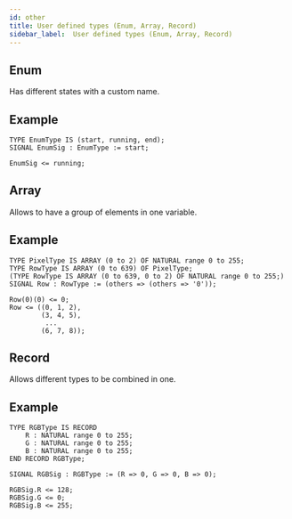 ```yaml
---
id: other
title: User defined types (Enum, Array, Record)
sidebar_label:  User defined types (Enum, Array, Record)
---
```


## Enum

Has different states with a custom name.

## Example

```vhdp
TYPE EnumType IS (start, running, end); 
SIGNAL EnumSig : EnumType := start; 

EnumSig <= running;
```

## Array

Allows to have a group of elements in one variable.

## Example

```vhdp
TYPE PixelType IS ARRAY (0 to 2) OF NATURAL range 0 to 255; 
TYPE RowType IS ARRAY (0 to 639) OF PixelType; 
(TYPE RowType IS ARRAY (0 to 639, 0 to 2) OF NATURAL range 0 to 255;) 
SIGNAL Row : RowType := (others => (others => '0')); 

Row(0)(0) <= 0; 
Row <= ((0, 1, 2), 
        (3, 4, 5), 
		 ... 
		(6, 7, 8));
```

## Record

Allows different types to be combined in one.

## Example

```vhdp
TYPE RGBType IS RECORD 
	R : NATURAL range 0 to 255; 
	G : NATURAL range 0 to 255; 
	B : NATURAL range 0 to 255; 
END RECORD RGBType; 

SIGNAL RGBSig : RGBType := (R => 0, G => 0, B => 0); 

RGBSig.R <= 128; 
RGBSig.G <= 0; 
RGBSig.B <= 255;
```